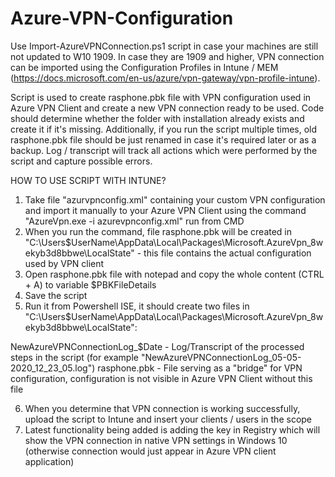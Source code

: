 # Azure-VPN-Configuration

Use Import-AzureVPNConnection.ps1 script in case your machines are still not updated to W10 1909. In case they are 1909 and higher, VPN connection can be imported using the Configuration Profiles in Intune / MEM (https://docs.microsoft.com/en-us/azure/vpn-gateway/vpn-profile-intune).

Script is used to create rasphone.pbk file with VPN configuration used in Azure VPN Client and create a new VPN connection ready to be used. Code should determine whether the folder with installation already exists and create it if it's missing. Additionally, if you run the script multiple times, old rasphone.pbk file should be just renamed in case it's required later or as a backup. Log / transcript will track all actions which were performed by the script and capture possible errors.

HOW TO USE SCRIPT WITH INTUNE?

1. Take file "azurvpnconfig.xml" containing your custom VPN configuration and import it manually to your Azure VPN Client using the command "AzureVpn.exe -i azurevpnconfig.xml" run from CMD
2. When you run the command, file rasphone.pbk will be created in "C:\Users\$UserName\AppData\Local\Packages\Microsoft.AzureVpn_8wekyb3d8bbwe\LocalState" - this file contains the actual configuration used by VPN client
3. Open rasphone.pbk file with notepad and copy the whole content (CTRL + A) to variable $PBKFileDetails
4. Save the script
5. Run it from Powershell ISE, it should create two files in "C:\Users\$UserName\AppData\Local\Packages\Microsoft.AzureVpn_8wekyb3d8bbwe\LocalState":

NewAzureVPNConnectionLog_$Date - Log/Transcript of the processed steps in the script (for example "NewAzureVPNConnectionLog_05-05-2020_12_23_05.log")
rasphone.pbk - File serving as a "bridge" for VPN configuration, configuration is not visible in Azure VPN Client without this file

6. When you determine that VPN connection is working successfully, upload the script to Intune and insert your clients / users in the scope
7. Latest functionality being added is adding the key in Registry which will show the VPN connection in native VPN settings in Windows 10 (otherwise connection would just appear in Azure VPN client application)
